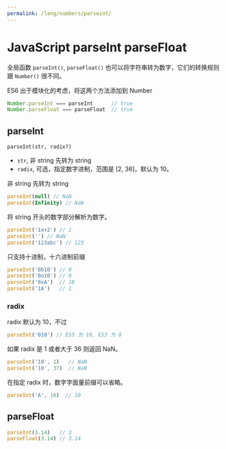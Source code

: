 ```yaml
---
permalink: /lang/numbers/parseint/
---
```


# JavaScript parseInt parseFloat

全局函数 `parseInt()`, `parseFloat()` 也可以将字符串转为数字，它们的转换规则跟 `Number()` 很不同。

ES6 出于模块化的考虑，将这两个方法添加到 Number

```js
Number.parseInt === parseInt      // true
Number.parseFloat === parseFloat  // true
```

## parseInt

`parseInt(str, radix?)`

- `str`, 非 string 先转为 string
- `radix`, 可选，指定数字进制，范围是 [2, 36]，默认为 10。

非 string 先转为 string

```js
parseInt(null) // NaN
parseInt(Infinity) // NaN
```

将 string 开头的数字部分解析为数字。

```js
parseInt('1e+2') // 1
parseInt('') // NaN
parseInt('123abc') // 123
```

只支持十进制，十六进制前缀

```js
parseInt('0b10') // 0
parseInt('0o10') // 0
parseInt('0xA')  // 10
parseInt('1A')   // 1
```

### radix

radix 默认为 10，不过

```js
parseInt('010') // ES5 为 10, ES3 为 8
```

如果 radix 是 1 或者大于 36 则返回 NaN。

```js
parseInt('10', 1)   // NaN
parseInt('10', 37)  // NaN
```

在指定 radix 时，数字字面量前缀可以省略。

```js
parseInt('A', 16)  // 10
```

## parseFloat

```js
parseInt(3.14)   // 3
parseFloat(3.14) // 3.14
```

